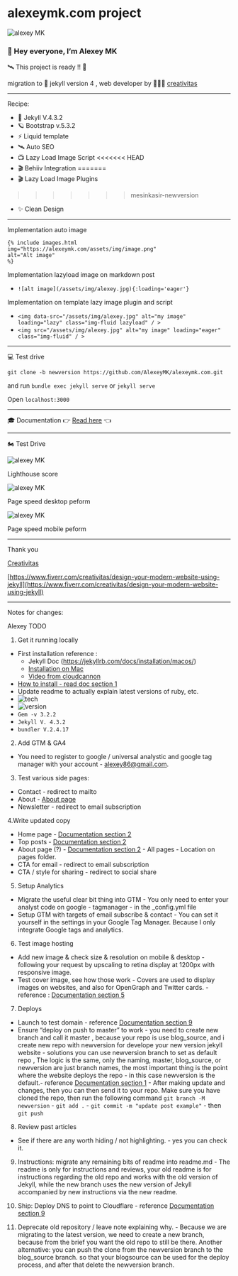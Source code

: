 # alexeymk.com project

![alexey MK](assets/img/carton.jpg)

### 👋 Hey everyone, I’m Alexey MK

🛰️ This project is ready !! 🥳

migration to 🚀  jekyll version 4 , web developer by 👩🏻‍🚀 [creativitas](https://www.fiverr.com/creativitas/design-your-modern-website-using-jekyll)

-----

Recipe: 
 - 💎 Jekyll V.4.3.2
 - 🪐 Bootstrap v.5.3.2
 - ⚡️ Liquid template
 - 🛰️ Auto SEO
 - 📺 Lazy Load Image Script
<<<<<<< HEAD
 - 🎬 Behiiv Integration
=======
 - 🎬 Lazy Load Image Plugins
>>>>>>> mesinkasir-newversion
 - ✨ Clean Design


-----
Implementation auto image
``` 
{% include images.html
img="https://alexeymk.com/assets/img/image.png"
alt="Alt image"
%}
```

Implementation lazyload image on markdown post
- `![alt image](/assets/img/alexey.jpg){:loading='eager'}`

Implementation on template lazy image plugin and script
- `<img data-src="/assets/img/alexey.jpg" alt="my image" loading="lazy" class="img-fluid lazyload" / >`
- `<img src="/assets/img/alexey.jpg" alt="my image" loading="eager" class="img-fluid" / >`
-----
💻 Test drive 

`git clone -b newversion https://github.com/AlexeyMK/alexeymk.com.git`

and run `bundle exec jekyll serve` or `jekyll serve`

Open `localhost:3000`

-----

🎓 Documentation 👉  [Read here](/assets/doc/alexeymk.com.pdf) 👈


-----

🏍️ Test Drive

![alexey MK](assets/img/test/lighthouse.png)

Lighthouse score


![alexey MK](assets/img/test/desktop.png)

Page speed desktop peform


![alexey MK](assets/img/test/mobile.png)

Page speed mobile peform

-----

Thank you


[Creativitas](https://www.fiverr.com/creativitas/design-your-modern-website-using-jekyll)

[https://www.fiverr.com/creativitas/design-your-modern-website-using-jekyll](https://www.fiverr.com/creativitas/design-your-modern-website-using-jekyll)

-----

Notes for changes:

Alexey TODO

1. Get it running locally 
 - First installation reference : 
    - Jekyll Doc (https://jekyllrb.com/docs/installation/macos/)
    - [Installation on Mac](https://www.moncefbelyamani.com/how-to-install-xcode-homebrew-git-rvm-ruby-on-mac/)
    - [Video from cloudcannon](https://www.youtube.com/watch?v=buZ-v5Qt19w&pp=ygUVaW5zdGFsbCBqZWt5bGwgb24gbWFj)
 - [How to install  - read doc section 1](https://github.com/AlexeyMK/alexeymk.com/blob/newversion/assets/doc/alexeymk.com.pdf)
 - Update readme to actually explain latest versions of ruby, etc.
 - ![tech](assets/img/jekyll.png)
 - ![version](assets/img/versions.png)
 - `Gem -v 3.2.2`
 - `Jekyll V. 4.3.2`
 - `bundler V.2.4.17`

2. Add GTM & GA4
 - You need to register to google / universal analystic and google tag manager with your account - alexey86@gmail.com.

3. Test various side pages:
 - Contact - redirect to mailto
 - About - [About page](https://alexeymk-com.pages.dev/about)
 - Newsletter - redirect to email subscription

4.Write updated copy
 - Home page - [Documentation section 2](https://github.com/AlexeyMK/alexeymk.com/blob/newversion/assets/doc/alexeymk.com.pdf)
 - Top posts - [Documentation section 2](https://github.com/AlexeyMK/alexeymk.com/blob/newversion/assets/doc/alexeymk.com.pdf)
 - About page (?) - [Documentation section 2](https://github.com/AlexeyMK/alexeymk.com/blob/newversion/assets/doc/alexeymk.com.pdf) - All pages - Location on pages folder.
 - CTA for email - redirect to email subscription
 - CTA / style for sharing - redirect to social share

5. Setup Analytics
 - Migrate the useful clear bit thing into GTM - You only need to enter your analyst code on google - tagmanager - in the _config.yml file
 - Setup GTM with targets of email subscribe & contact - You can set it yourself in the settings in your Google Tag Manager. Because I only integrate Google tags and analytics.

6. Test image hosting
 - Add new image & check size & resolution on mobile & desktop - following your request by upscaling to retina display at 1200px with responsive image.
 - Test cover image, see how those work - Covers are used to display images on websites, and also for OpenGraph and Twitter cards. - reference : [Documentation section 5](https://github.com/AlexeyMK/alexeymk.com/blob/newversion/assets/doc/alexeymk.com.pdf)

7. Deploys
 - Launch to test domain - reference [Documentation section 9](https://github.com/AlexeyMK/alexeymk.com/blob/newversion/assets/doc/alexeymk.com.pdf)
 - Ensure “deploy on push to master” to work  - you need to create new branch and call it master , because your repo is use blog_source, and i create new repo with newversion for develope your new version jekyll website - solutions you can use newversion branch to set as default repo , The logic is the same, only the naming, master, blog_source, or newversion are just branch names, the most important thing is the point where the website deploys the repo - in this case newversion is the default.- reference [Documentation section 1](https://github.com/AlexeyMK/alexeymk.com/blob/newversion/assets/doc/alexeymk.com.pdf) - After making update and changes, then you can then send it to your repo. Make sure you have cloned the repo, then run the following command `git branch -M newversion`  - `git add .` - `git commit -m "update post example"` - then `git push`

8. Review past articles
 - See if there are any worth hiding / not highlighting. - yes you can check it.

9. Instructions: migrate any remaining bits of readme into readme.md - The readme is only for instructions and reviews, your old readme is for instructions regarding the old repo and works with the old version of Jekyll, while the new branch uses the new version of Jekyll accompanied by new instructions via the new readme.

10. Ship: Deploy DNS to point to Cloudflare - reference [Documentation section 9](https://github.com/AlexeyMK/alexeymk.com/blob/newversion/assets/doc/alexeymk.com.pdf) 

11. Deprecate old repository / leave note explaining why. - Because we are migrating to the latest version, we need to create a new branch, because from the brief you want the old repo to still be there.
Another alternative: you can push the clone from the newversion branch to the blog_source branch. so that your blogsource can be used for the deploy process, and after that delete the newversion branch.


